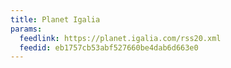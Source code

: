 ```yaml
---
title: Planet Igalia
params:
  feedlink: https://planet.igalia.com/rss20.xml
  feedid: eb1757cb53abf527660be4dab6d663e0
---
```


